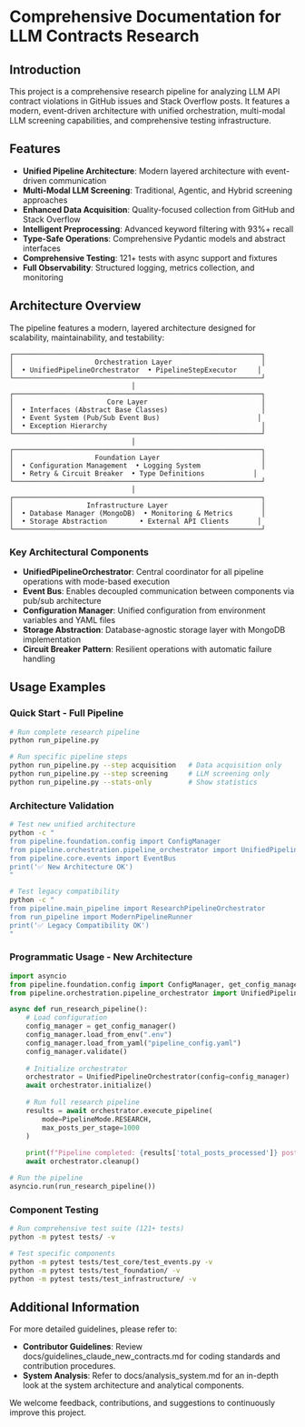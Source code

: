 # Comprehensive Documentation for LLM Contracts Research

## Introduction

This project is a comprehensive research pipeline for analyzing LLM API contract violations in GitHub issues and Stack Overflow posts. It features a modern, event-driven architecture with unified orchestration, multi-modal LLM screening capabilities, and comprehensive testing infrastructure.

## Features

- **Unified Pipeline Architecture**: Modern layered architecture with event-driven communication
- **Multi-Modal LLM Screening**: Traditional, Agentic, and Hybrid screening approaches
- **Enhanced Data Acquisition**: Quality-focused collection from GitHub and Stack Overflow
- **Intelligent Preprocessing**: Advanced keyword filtering with 93%+ recall
- **Type-Safe Operations**: Comprehensive Pydantic models and abstract interfaces
- **Comprehensive Testing**: 121+ tests with async support and fixtures
- **Full Observability**: Structured logging, metrics collection, and monitoring

## Architecture Overview

The pipeline features a modern, layered architecture designed for scalability, maintainability, and testability:

```
┌─────────────────────────────────────────────────────────────┐
│                    Orchestration Layer                      │
│  • UnifiedPipelineOrchestrator  • PipelineStepExecutor     │
└─────────────────────────────────────────────────────────────┘
                              │
┌─────────────────────────────────────────────────────────────┐
│                       Core Layer                            │
│  • Interfaces (Abstract Base Classes)                       │
│  • Event System (Pub/Sub Event Bus)                        │
│  • Exception Hierarchy                                      │
└─────────────────────────────────────────────────────────────┘
                              │
┌─────────────────────────────────────────────────────────────┐
│                    Foundation Layer                         │
│  • Configuration Management  • Logging System               │
│  • Retry & Circuit Breaker  • Type Definitions            │
└─────────────────────────────────────────────────────────────┘
                              │
┌─────────────────────────────────────────────────────────────┐
│                  Infrastructure Layer                       │
│  • Database Manager (MongoDB)  • Monitoring & Metrics       │
│  • Storage Abstraction        • External API Clients       │
└─────────────────────────────────────────────────────────────┘
```

### Key Architectural Components

- **UnifiedPipelineOrchestrator**: Central coordinator for all pipeline operations with mode-based execution
- **Event Bus**: Enables decoupled communication between components via pub/sub architecture
- **Configuration Manager**: Unified configuration from environment variables and YAML files
- **Storage Abstraction**: Database-agnostic storage layer with MongoDB implementation
- **Circuit Breaker Pattern**: Resilient operations with automatic failure handling

## Usage Examples

### Quick Start - Full Pipeline

```bash
# Run complete research pipeline
python run_pipeline.py

# Run specific pipeline steps
python run_pipeline.py --step acquisition   # Data acquisition only
python run_pipeline.py --step screening     # LLM screening only
python run_pipeline.py --stats-only         # Show statistics
```

### Architecture Validation

```bash
# Test new unified architecture
python -c "
from pipeline.foundation.config import ConfigManager
from pipeline.orchestration.pipeline_orchestrator import UnifiedPipelineOrchestrator
from pipeline.core.events import EventBus
print('✅ New Architecture OK')
"

# Test legacy compatibility
python -c "
from pipeline.main_pipeline import ResearchPipelineOrchestrator
from run_pipeline import ModernPipelineRunner
print('✅ Legacy Compatibility OK')
"
```

### Programmatic Usage - New Architecture

```python
import asyncio
from pipeline.foundation.config import ConfigManager, get_config_manager
from pipeline.orchestration.pipeline_orchestrator import UnifiedPipelineOrchestrator, PipelineMode

async def run_research_pipeline():
    # Load configuration
    config_manager = get_config_manager()
    config_manager.load_from_env(".env")
    config_manager.load_from_yaml("pipeline_config.yaml")
    config_manager.validate()
    
    # Initialize orchestrator
    orchestrator = UnifiedPipelineOrchestrator(config=config_manager)
    await orchestrator.initialize()
    
    # Run full research pipeline
    results = await orchestrator.execute_pipeline(
        mode=PipelineMode.RESEARCH,
        max_posts_per_stage=1000
    )
    
    print(f"Pipeline completed: {results['total_posts_processed']} posts processed")
    await orchestrator.cleanup()

# Run the pipeline
asyncio.run(run_research_pipeline())
```

### Component Testing

```bash
# Run comprehensive test suite (121+ tests)
python -m pytest tests/ -v

# Test specific components
python -m pytest tests/test_core/test_events.py -v
python -m pytest tests/test_foundation/ -v
python -m pytest tests/test_infrastructure/ -v
```

## Additional Information

For more detailed guidelines, please refer to:
- **Contributor Guidelines**: Review docs/guidelines_claude_new_contracts.md for coding standards and contribution procedures.
- **System Analysis**: Refer to docs/analysis_system.md for an in-depth look at the system architecture and analytical components.

We welcome feedback, contributions, and suggestions to continuously improve this project. 